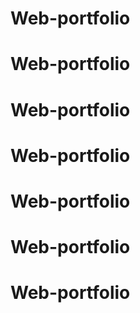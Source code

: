 # Web-portfolio
# Web-portfolio
# Web-portfolio
# Web-portfolio
# Web-portfolio
# Web-portfolio
# Web-portfolio
